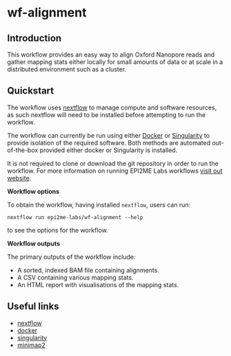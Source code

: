 # wf-alignment


## Introduction

This workflow provides an easy way to align Oxford Nanopore reads and gather mapping
stats either locally for small amounts of data or at scale in a distributed
environment such as a cluster.
## Quickstart

The workflow uses [nextflow](https://www.nextflow.io/) to manage compute and 
software resources, as such nextflow will need to be installed before attempting
to run the workflow.

The workflow can currently be run using either
[Docker](https://www.docker.com/products/docker-desktop) or
[Singularity](https://docs.sylabs.io/guides/latest/user-guide/)
to provide isolation of the required software. Both methods are automated
out-of-the-box provided either docker or Singularity is installed.

It is not required to clone or download the git repository in order to run the workflow.
For more information on running EPI2ME Labs workflows [visit out website](https://labs.epi2me.io/wfindex).

**Workflow options**

To obtain the workflow, having installed `nextflow`, users can run:

```
nextflow run epi2me-labs/wf-alignment --help
```

to see the options for the workflow.

**Workflow outputs**

The primary outputs of the workflow include:

* A sorted, indexed BAM file containing alignments.
* A CSV containing various mapping stats.
* An HTML report with visualisations of the mapping stats.
## Useful links

* [nextflow](https://www.nextflow.io/)
* [docker](https://www.docker.com/products/docker-desktop)
* [singularity](https://docs.sylabs.io/guides/latest/user-guide/)
* [minimap2](https://github.com/lh3/minimap2)
